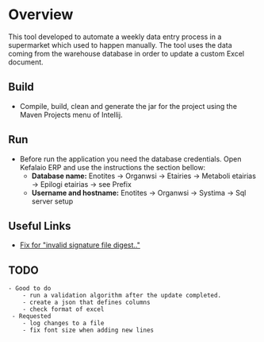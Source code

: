 # Overview
This tool developed to automate a weekly data entry process in a supermarket which used to happen manually. The tool uses the data coming from the warehouse database in order to update a custom Excel document.
 
## Build
 * Compile, build, clean and generate the jar for the project using the Maven Projects menu of Intellij.
 
## Run 
* Before run the application you need the database credentials. Open Kefalaio ERP and use the instructions the section bellow:          
    * **Database name:**  Enotites -> Organwsi -> Etairies -> Metaboli etairias -> Epilogi etairias -> see Prefix
    * **Username and hostname:** Enotites -> Organwsi -> Systima -> Sql server setup
            

## Useful Links
* [Fix for "invalid signature file digest.."](https://stackoverflow.com/questions/34855649/invalid-signature-file-digest-for-manifest-main-attributes-exception-while-tryin/34856095#34856095)

## TODO   
    - Good to do
        - run a validation algorithm after the update completed.
        - create a json that defines columns
        - check format of excel                		    
	 - Requested
        - log changes to a file
        - fix font size when adding new lines     
        
	    

